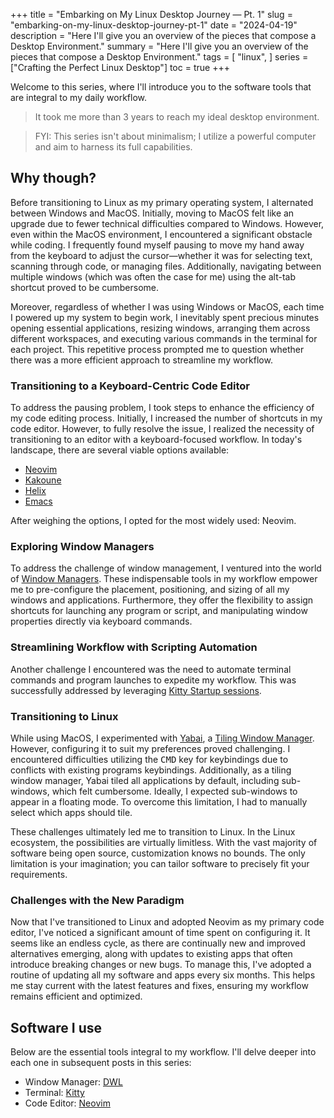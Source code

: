 +++
title = "Embarking on My Linux Desktop Journey — Pt. 1"
slug = "embarking-on-my-linux-desktop-journey-pt-1"
date = "2024-04-19"
description = "Here I'll give you an overview of the pieces that compose a Desktop Environment."
summary = "Here I'll give you an overview of the pieces that compose a Desktop Environment."
tags = [
  "linux",
]
series = ["Crafting the Perfect Linux Desktop"]
toc = true
+++

Welcome to this series, where I'll introduce you to the software tools that are integral to my daily workflow.

> It took me more than 3 years to reach my ideal desktop environment.

> FYI: This series isn't about minimalism; I utilize a powerful computer and aim to harness its full capabilities.

## Why though?

Before transitioning to Linux as my primary operating system, I alternated between Windows and MacOS. Initially, moving to MacOS felt like an upgrade due to fewer technical difficulties compared to Windows. However, even within the MacOS environment, I encountered a significant obstacle while coding. I frequently found myself pausing to move my hand away from the keyboard to adjust the cursor—whether it was for selecting text, scanning through code, or managing files. Additionally, navigating between multiple windows (which was often the case for me) using the alt-tab shortcut proved to be cumbersome.

Moreover, regardless of whether I was using Windows or MacOS, each time I powered up my system to begin work, I inevitably spent precious minutes opening essential applications, resizing windows, arranging them across different workspaces, and executing various commands in the terminal for each project. This repetitive process prompted me to question whether there was a more efficient approach to streamline my workflow.

### Transitioning to a Keyboard-Centric Code Editor

To address the pausing problem, I took steps to enhance the efficiency of my code editing process. Initially, I increased the number of shortcuts in my code editor. However, to fully resolve the issue, I realized the necessity of transitioning to an editor with a keyboard-focused workflow. In today's landscape, there are several viable options available:

- [Neovim](https://github.com/neovim/neovim)
- [Kakoune](https://github.com/mawww/kakoune)
- [Helix](https://github.com/helix-editor/helix)
- [Emacs](https://www.gnu.org/software/emacs/)

After weighing the options, I opted for the most widely used: Neovim.

### Exploring Window Managers

To address the challenge of window management, I ventured into the world of [Window Managers](https://en.wikipedia.org/wiki/Window_manager). These indispensable tools in my workflow empower me to pre-configure the placement, positioning, and sizing of all my windows and applications. Furthermore, they offer the flexibility to assign shortcuts for launching any program or script, and manipulating window properties directly via keyboard commands.

### Streamlining Workflow with Scripting Automation

Another challenge I encountered was the need to automate terminal commands and program launches to expedite my workflow. This was successfully addressed by leveraging [Kitty Startup sessions](https://sw.kovidgoyal.net/kitty/overview/#startup-sessions).

### Transitioning to Linux

While using MacOS, I experimented with [Yabai](https://github.com/koekeishiya/yabai), a [Tiling Window Manager](https://en.wikipedia.org/wiki/Tiling_window_manager). However, configuring it to suit my preferences proved challenging. I encountered difficulties utilizing the <kbd>CMD</kbd> key for keybindings due to conflicts with existing programs keybindings. Additionally, as a tiling window manager, Yabai tiled all applications by default, including sub-windows, which felt cumbersome. Ideally, I expected sub-windows to appear in a floating mode. To overcome this limitation, I had to manually select which apps should tile.

These challenges ultimately led me to transition to Linux. In the Linux ecosystem, the possibilities are virtually limitless. With the vast majority of software being open source, customization knows no bounds. The only limitation is your imagination; you can tailor software to precisely fit your requirements.

### Challenges with the New Paradigm

Now that I've transitioned to Linux and adopted Neovim as my primary code editor, I've noticed a significant amount of time spent on configuring it. It seems like an endless cycle, as there are continually new and improved alternatives emerging, along with updates to existing apps that often introduce breaking changes or new bugs. To manage this, I've adopted a routine of updating all my software and apps every six months. This helps me stay current with the latest features and fixes, ensuring my workflow remains efficient and optimized.

## Software I use

Below are the essential tools integral to my workflow. I'll delve deeper into each one in subsequent posts in this series:

* Window Manager: [DWL](https://codeberg.org/dwl/dwl)
* Terminal: [Kitty](https://github.com/kovidgoyal/kitty)
* Code Editor: [Neovim](https://github.com/neovim/neovim)
